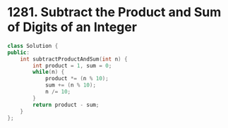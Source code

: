 # 1281. Subtract the Product and Sum of Digits of an Integer

```c++
class Solution {
public:
    int subtractProductAndSum(int n) {
        int product = 1, sum = 0;
        while(n) {
            product *= (n % 10);
            sum += (n % 10);
            n /= 10;
        }
        return product - sum;
    }
};
```


